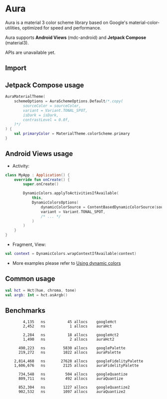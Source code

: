 # Aura

Aura is a material 3 color scheme library based on Google's material-color-utilities,
optimized for speed and performance.

Aura supports **Android Views** (mdc-android) and **Jetpack Compose** (material3).

APIs are unavailable yet.

## Import

## Jetpack Compose usage

```kotlin
AuraMaterialTheme(
    schemeOptions = AuraSchemeOptions.Default/*.copy(
        sourceColor = sourceColor,
        variant = Variant.TONAL_SPOT,
        isDark = isDark,
        contrastLevel = 0.0f,
    )*/
) {
    val primaryColor = MaterialTheme.colorScheme.primary
}
```

## Android Views usage

* Activity:

```kotlin
class MyApp : Application() {
    override fun onCreate() {
        super.onCreate()

        DynamicColors.applyToActivitiesIfAvailable(
            this,
            DynamicColorsOptions(
                dynamicColorSource = ContentBasedDynamicColorSource(sourceColor),
                variant = Variant.TONAL_SPOT,
                /* ... */
            )
        )
    }
}
```

* Fragment, View:

```kotlin
val context = DynamicColors.wrapContextIfAvailable(context)
```

* More examples please refer
  to [Using dynamic colors](https://github.com/material-components/material-components-android/blob/master/docs/theming/Color.md#using-dynamic-colors)

## Common usage

```kotlin
val hct = Hct(hue, chroma, tone)
val argb: Int = hct.asArgb()
```

## Benchmarks

```
        4,135   ns          45 allocs    googleHct
        2,452   ns           1 allocs    auraHct

        2,284   ns          18 allocs    googleHct2
        1,490   ns           2 allocs    auraHct2

      490,223   ns        5830 allocs    googlePalette
      219,272   ns        1022 allocs    auraPalette

    2,814,468   ns       27628 allocs    googleFidelityPalette
    1,606,676   ns        2125 allocs    auraFidelityPalette

      734,548   ns         504 allocs    googleQuantize
      809,711   ns         492 allocs    auraQuantize

      852,304   ns        1227 allocs    googleQuantize2
      902,532   ns        1097 allocs    auraQuantize2
```
